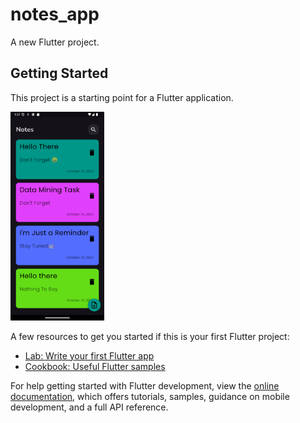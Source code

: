 # notes_app

A new Flutter project.

## Getting Started

This project is a starting point for a Flutter application.

<img src="Screenshot_1729204308.png" alt="Notes App" width="150"/>

A few resources to get you started if this is your first Flutter project:

- [Lab: Write your first Flutter app](https://docs.flutter.dev/get-started/codelab)
- [Cookbook: Useful Flutter samples](https://docs.flutter.dev/cookbook)

For help getting started with Flutter development, view the
[online documentation](https://docs.flutter.dev/), which offers tutorials,
samples, guidance on mobile development, and a full API reference.
